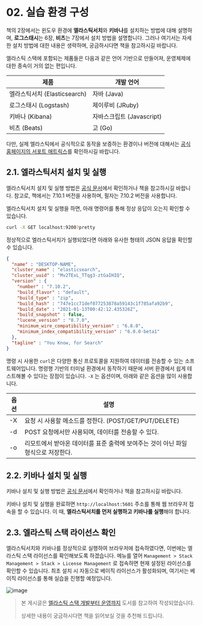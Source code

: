 # 02. 실습 환경 구성

책의 2장에서는 윈도우 환경에 **엘라스틱서치**와 **키바나**를 설치하는 방법에 대해 설명하며, **로그스태시**는 6장, **비츠**는 7장에서 설치 방법을 설명합니다. 그러나 여기서는 자세한 설치 방법에 대한 내용은 생략하며, 궁금하시다면 책을 참고하시길 바랍니다.

엘라스틱 스택에 포함되는 제품들은 다음과 같은 언어 기반으로 만들어져, 운영체제에 대한 종속이 거의 없는 편입니다.

|제품|개발 언어|
|---|---|
|엘라스틱서치 (Elasticsearch)|자바 (Java)|
|로그스태시 (Logstash)|제이루비 (JRuby)|
|키바나 (Kibana)|자바스크립트 (Javascript)|
|비츠 (Beats)|고 (Go)|

다만, 실제 엘라스틱에서 공식적으로 동작을 보증하는 환경이나 버전에 대해서는 [공식 홈페이지의 서포트 매트릭스](https://www.elastic.co/kr/support/matrix#matrix_os)를 확인하시길 바랍니다.

## 2.1. 엘라스틱서치 설치 및 실행
엘라스틱서치 설치 및 실행 방법은 [공식 문서](https://www.elastic.co/guide/en/elasticsearch/reference/7.10/install-elasticsearch.html)에서 확인하거나 책을 참고하시길 바랍니다. 참고로, 책에서는 7.10.1 버전을 사용하며, 필자는 7.10.2 버전을 사용합니다.

엘라스틱서치 설치 및 실행을 하면, 아래 명령어를 통해 정상 응답이 오는지 확인할 수 있습니다.

```bash
curl -X GET localhost:9200?pretty
```

정상적으로 엘라스틱서치가 실행되었다면 아래와 유사한 형태의 JSON 응답을 확인할 수 있습니다.

```json
{
  "name" : "DESKTOP-NAME",
  "cluster_name" : "elasticsearch",
  "cluster_uuid" : "Mv2TExL_TTqg3-ztGaIHIQ",
  "version" : {
    "number" : "7.10.2",
    "build_flavor" : "default",
    "build_type" : "zip",
    "build_hash" : "747e1cc71def077253878a59143c1f785afa92b9",
    "build_date" : "2021-01-13T00:42:12.435326Z",
    "build_snapshot" : false,
    "lucene_version" : "8.7.0",
    "minimum_wire_compatibility_version" : "6.8.0",
    "minimum_index_compatibility_version" : "6.0.0-beta1"
  },
  "tagline" : "You Know, for Search"
}
```

명령 시 사용한 `curl`은 다양한 통신 프로토콜을 지원하여 데이터를 전송할 수 있는 소프트웨어입니다. 명령행 기반의 터미널 환경에서 동작하기 때문에 서버 환경에서 쉽게 테스트해볼 수 있다는 장점이 있습니다. `-X` 는 옵션이며, 아래와 같은 옵션을 많이 사용합니다.

|옵션|설명|
|---|---|
|-X|요청 시 사용할 메소드를 정한다. (POST/GET/PUT/DELETE)|
|-d|POST 요청에서만 사용되며, 데이터를 전송할 수 있다.|
|-o|리모트에서 받아온 데이터를 표준 출력에 보여주는 것이 아닌 파일 형식으로 저장한다.|

## 2.2. 키바나 설치 및 실행
키바나 설치 및 실행 방법은 [공식 문서](https://www.elastic.co/guide/en/kibana/7.10/install.html)에서 확인하거나 책을 참고하시길 바랍니다.

키바나 설치 및 실행을 완료하면 `http://localhost:5601` 주소를 통해 웹 브라우저 접속을 할 수 있습니다. 이 때, **엘라스틱서치를 먼저 실행하고 키바나를 실행**해야 합니다.

## 2.3. 엘라스틱 스택 라이선스 확인

엘라스틱서치와 키바나를 정상적으로 실행하여 브라우저에 접속하였다면, 이번에는 엘라스틱 스택 라이선스를 확인해보도록 하겠습니다. 메뉴를 열어 `Management > Stack Management > Stack > License Management` 로 접속하면 현재 설정된 라이선스를 확인할 수 있습니다. 최초 설치 시 자동으로 베이직 라이선스가 활성화되며, 여기서는 베이직 라이선스를 통해 실습을 진행할 예정입니다.

![image](https://user-images.githubusercontent.com/46712693/234765028-88333315-ea84-4e58-aa1f-50be08546058.png)

> 본 게시글은 [엘라스틱 스택 개발부터 운영까지](https://product.kyobobook.co.kr/detail/S000001932755) 도서를 참고하여 작성되었습니다.
>
> 상세한 내용이 궁금하시다면 책을 읽어보실 것을 추천해 드립니다.
>